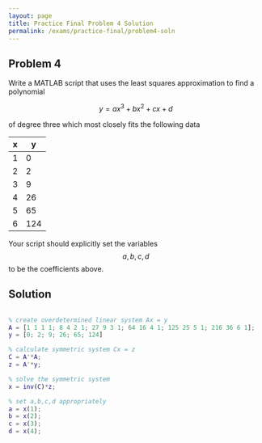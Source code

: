 ```yaml
---
layout: page
title: Practice Final Problem 4 Solution
permalink: /exams/practice-final/problem4-soln
---
```


## Problem 4


Write a MATLAB script that uses the least squares approximation to find a polynomial

$$y = ax^3 + bx^2 + cx  + d$$

of degree three which most closely fits the following data

| x |  y  |
| - | --- |
| 1 |   0 |
| 2 |   2 |
| 3 |   9 |
| 4 |  26 |
| 5 |  65 | 
| 6 | 124 | 

Your script should explicitly set the variables $$a,b,c,d$$ to be the coefficients above.


## Solution

```Matlab

% create overdetermined linear system Ax = y
A = [1 1 1 1; 8 4 2 1; 27 9 3 1; 64 16 4 1; 125 25 5 1; 216 36 6 1];
y = [0; 2; 9; 26; 65; 124]

% calculate symmetric system Cx = z
C = A'*A;
z = A'*y;

% solve the symmetric system
x = inv(C)*z;

% set a,b,c,d appropriately
a = x(1);
b = x(2);
c = x(3);
d = x(4);

```


